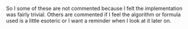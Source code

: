 So I some of these are not commented because I felt the implementation was fairly trivial.  Others are commented if I feel the algorithm
or formula used is a little esoteric or I want a reminder when I look at it later on.
